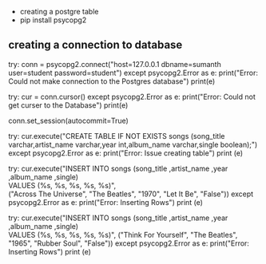 * creating a postgre table 
* pip install psycopg2

creating a connection to database
---------------------------------
try: 
    conn = psycopg2.connect("host=127.0.0.1 dbname=sumanth user=student password=student")
except psycopg2.Error as e: 
    print("Error: Could not make connection to the Postgres database")
    print(e)
    
try: 
    cur = conn.cursor()
except psycopg2.Error as e: 
    print("Error: Could not get curser to the Database")
    print(e)

conn.set_session(autocommit=True)


try: 
    cur.execute("CREATE TABLE IF NOT EXISTS songs (song_title varchar,artist_name varchar,year int,album_name varchar,single boolean);")
except psycopg2.Error as e: 
    print("Error: Issue creating table")
    print (e)
    
    
try: 
    cur.execute("INSERT INTO songs (song_title ,artist_name ,year ,album_name ,single) \
                 VALUES (%s, %s, %s, %s, %s)", \
                 ("Across The Universe", "The Beatles", "1970", "Let It Be", "False"))
except psycopg2.Error as e: 
    print("Error: Inserting Rows")
    print (e)
    
try: 
    cur.execute("INSERT INTO songs (song_title ,artist_name ,year ,album_name ,single) \
                  VALUES (%s, %s, %s, %s, %s)",
                  ("Think For Yourself", "The Beatles", "1965", "Rubber Soul", "False"))
except psycopg2.Error as e: 
    print("Error: Inserting Rows")
    print (e)
    
    
    
    
